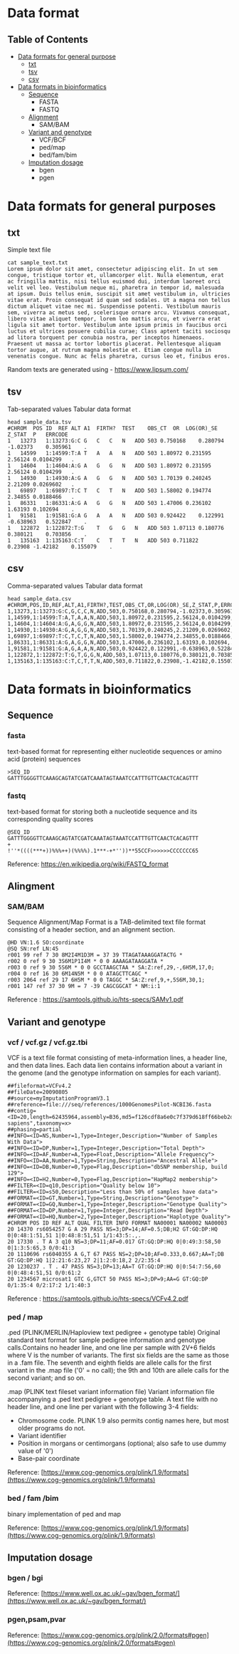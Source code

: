 # Data format
## Table of Contents
- [Data formats for general purpose](#data-formats-for-general-purpose)
    - [txt](#txt)
    - [tsv](#tsv)
    - [csv](#csv)
- [Data formats in bioinformatics](#data-formats-in-bioinformatics)
    - [Sequence](#sequence)
        - FASTA
        - FASTQ
    - [Alignment](#alingment)
        - SAM/BAM
    - [Variant and genotype](#variant-and-genotype)
        - VCF/BCF
        - ped/map
        - bed/fam/bim
    - [Imputation dosage](#imputation-dosage)
        - bgen
        - pgen

# Data formats for general purposes

## txt
Simple text file

```
cat sample_text.txt 
Lorem ipsum dolor sit amet, consectetur adipiscing elit. In ut sem congue, tristique tortor et, ullamcorper elit. Nulla elementum, erat ac fringilla mattis, nisi tellus euismod dui, interdum laoreet orci velit vel leo. Vestibulum neque mi, pharetra in tempor id, malesuada at ipsum. Duis tellus enim, suscipit sit amet vestibulum in, ultricies vitae erat. Proin consequat id quam sed sodales. Ut a magna non tellus dictum aliquet vitae nec mi. Suspendisse potenti. Vestibulum mauris sem, viverra ac metus sed, scelerisque ornare arcu. Vivamus consequat, libero vitae aliquet tempor, lorem leo mattis arcu, et viverra erat ligula sit amet tortor. Vestibulum ante ipsum primis in faucibus orci luctus et ultrices posuere cubilia curae; Class aptent taciti sociosqu ad litora torquent per conubia nostra, per inceptos himenaeos. Praesent ut massa ac tortor lobortis placerat. Pellentesque aliquam tortor augue, at rutrum magna molestie et. Etiam congue nulla in venenatis congue. Nunc ac felis pharetra, cursus leo et, finibus eros.
```
Random texts are generated using - https://www.lipsum.com/
## tsv
Tab-separated values
Tabular data format 

```
head sample_data.tsv
#CHROM	POS	ID	REF	ALT	A1	FIRTH?	TEST	OBS_CT	OR	LOG(OR)_SE	Z_STAT	P	ERRCODE
1	13273	1:13273:G:C	G	C	C	N	ADD	503	0.750168	0.280794	-1.02373	0.305961	.
1	14599	1:14599:T:A	T	A	A	N	ADD	503	1.80972	0.231595	2.56124	0.0104299	.
1	14604	1:14604:A:G	A	G	G	N	ADD	503	1.80972	0.231595	2.56124	0.0104299	.
1	14930	1:14930:A:G	A	G	G	N	ADD	503	1.70139	0.240245	2.21209	0.0269602	.
1	69897	1:69897:T:C	T	C	T	N	ADD	503	1.58002	0.194774	2.34855	0.0188466	.
1	86331	1:86331:A:G	A	G	G	N	ADD	503	1.47006	0.236102	1.63193	0.102694	.
1	91581	1:91581:G:A	G	A	A	N	ADD	503	0.924422	0.122991	-0.638963	0.522847	.
1	122872	1:122872:T:G	T	G	G	N	ADD	503	1.07113	0.180776	0.380121	0.703856	.
1	135163	1:135163:C:T	C	T	T	N	ADD	503	0.711822	0.23908	-1.42182	0.155079	.
```

## csv
Comma-separated values
Tabular data format 
```
head sample_data.csv 
#CHROM,POS,ID,REF,ALT,A1,FIRTH?,TEST,OBS_CT,OR,LOG(OR)_SE,Z_STAT,P,ERRCODE
1,13273,1:13273:G:C,G,C,C,N,ADD,503,0.750168,0.280794,-1.02373,0.305961,.
1,14599,1:14599:T:A,T,A,A,N,ADD,503,1.80972,0.231595,2.56124,0.0104299,.
1,14604,1:14604:A:G,A,G,G,N,ADD,503,1.80972,0.231595,2.56124,0.0104299,.
1,14930,1:14930:A:G,A,G,G,N,ADD,503,1.70139,0.240245,2.21209,0.0269602,.
1,69897,1:69897:T:C,T,C,T,N,ADD,503,1.58002,0.194774,2.34855,0.0188466,.
1,86331,1:86331:A:G,A,G,G,N,ADD,503,1.47006,0.236102,1.63193,0.102694,.
1,91581,1:91581:G:A,G,A,A,N,ADD,503,0.924422,0.122991,-0.638963,0.522847,.
1,122872,1:122872:T:G,T,G,G,N,ADD,503,1.07113,0.180776,0.380121,0.703856,.
1,135163,1:135163:C:T,C,T,T,N,ADD,503,0.711822,0.23908,-1.42182,0.155079,.
```
# Data formats in bioinformatics

## Sequence
### fasta
text-based format for representing either nucleotide sequences or amino acid (protein) sequences
```
>SEQ_ID
GATTTGGGGTTCAAAGCAGTATCGATCAAATAGTAAATCCATTTGTTCAACTCACAGTTT
```
### fastq
text-based format for storing both a nucleotide sequence and its corresponding quality scores
```
@SEQ_ID
GATTTGGGGTTCAAAGCAGTATCGATCAAATAGTAAATCCATTTGTTCAACTCACAGTTT
+
!''*((((***+))%%%++)(%%%%).1***-+*''))**55CCF>>>>>>CCCCCCC65
```
Reference: https://en.wikipedia.org/wiki/FASTQ_format

## Alingment
### SAM/BAM
Sequence Alignment/Map Format is a TAB-delimited text file format consisting of a header section, and an alignment section.
```
@HD VN:1.6 SO:coordinate
@SQ SN:ref LN:45
r001 99 ref 7 30 8M2I4M1D3M = 37 39 TTAGATAAAGGATACTG *
r002 0 ref 9 30 3S6M1P1I4M * 0 0 AAAAGATAAGGATA *
r003 0 ref 9 30 5S6M * 0 0 GCCTAAGCTAA * SA:Z:ref,29,-,6H5M,17,0;
r004 0 ref 16 30 6M14N5M * 0 0 ATAGCTTCAGC *
r003 2064 ref 29 17 6H5M * 0 0 TAGGC * SA:Z:ref,9,+,5S6M,30,1;
r001 147 ref 37 30 9M = 7 -39 CAGCGGCAT * NM:i:1
```
Reference : https://samtools.github.io/hts-specs/SAMv1.pdf

## Variant and genotype

### vcf / vcf.gz / vcf.gz.tbi
VCF is a text file format consisting of meta-information lines, a header line, and then data lines. Each data lien contains information about a variant in the genome (and the genotype information on samples for each variant). 

```
##fileformat=VCFv4.2
##fileDate=20090805
##source=myImputationProgramV3.1
##reference=file:///seq/references/1000GenomesPilot-NCBI36.fasta
##contig=<ID=20,length=62435964,assembly=B36,md5=f126cdf8a6e0c7f379d618ff66beb2da,species="Homo sapiens",taxonomy=x>
##phasing=partial
##INFO=<ID=NS,Number=1,Type=Integer,Description="Number of Samples With Data">
##INFO=<ID=DP,Number=1,Type=Integer,Description="Total Depth">
##INFO=<ID=AF,Number=A,Type=Float,Description="Allele Frequency">
##INFO=<ID=AA,Number=1,Type=String,Description="Ancestral Allele">
##INFO=<ID=DB,Number=0,Type=Flag,Description="dbSNP membership, build 129">
##INFO=<ID=H2,Number=0,Type=Flag,Description="HapMap2 membership">
##FILTER=<ID=q10,Description="Quality below 10">
##FILTER=<ID=s50,Description="Less than 50% of samples have data">
##FORMAT=<ID=GT,Number=1,Type=String,Description="Genotype">
##FORMAT=<ID=GQ,Number=1,Type=Integer,Description="Genotype Quality">
##FORMAT=<ID=DP,Number=1,Type=Integer,Description="Read Depth">
##FORMAT=<ID=HQ,Number=2,Type=Integer,Description="Haplotype Quality">
#CHROM POS ID REF ALT QUAL FILTER INFO FORMAT NA00001 NA00002 NA00003
20 14370 rs6054257 G A 29 PASS NS=3;DP=14;AF=0.5;DB;H2 GT:GQ:DP:HQ 0|0:48:1:51,51 1|0:48:8:51,51 1/1:43:5:.,.
20 17330 . T A 3 q10 NS=3;DP=11;AF=0.017 GT:GQ:DP:HQ 0|0:49:3:58,50 0|1:3:5:65,3 0/0:41:3
20 1110696 rs6040355 A G,T 67 PASS NS=2;DP=10;AF=0.333,0.667;AA=T;DB GT:GQ:DP:HQ 1|2:21:6:23,27 2|1:2:0:18,2 2/2:35:4
20 1230237 . T . 47 PASS NS=3;DP=13;AA=T GT:GQ:DP:HQ 0|0:54:7:56,60 0|0:48:4:51,51 0/0:61:2
20 1234567 microsat1 GTC G,GTCT 50 PASS NS=3;DP=9;AA=G GT:GQ:DP 0/1:35:4 0/2:17:2 1/1:40:3
```
Reference : https://samtools.github.io/hts-specs/VCFv4.2.pdf 

### ped / map 
.ped (PLINK/MERLIN/Haploview text pedigree + genotype table)
Original standard text format for sample pedigree information and genotype calls.Contains no header line, and one line per sample with 2V+6 fields where V is the number of variants. The first six fields are the same as those in a .fam file. The seventh and eighth fields are allele calls for the first variant in the .map file ('0' = no call); the 9th and 10th are allele calls for the second variant; and so on.

.map (PLINK text fileset variant information file)
Variant information file accompanying a .ped text pedigree + genotype table. A text file with no header line, and one line per variant with the following 3-4 fields:

- Chromosome code. PLINK 1.9 also permits contig names here, but most older programs do not.
- Variant identifier
- Position in morgans or centimorgans (optional; also safe to use dummy value of '0')
- Base-pair coordinate

Reference: [https://www.cog-genomics.org/plink/1.9/formats](https://www.cog-genomics.org/plink/1.9/formats)
### bed / fam /bim
binary implementation of ped and map

Reference: [https://www.cog-genomics.org/plink/1.9/formats](https://www.cog-genomics.org/plink/1.9/formats)
## Imputation dosage
### bgen / bgi
Reference: [https://www.well.ox.ac.uk/~gav/bgen_format/](https://www.well.ox.ac.uk/~gav/bgen_format/)

### pgen,psam,pvar
Reference: [https://www.cog-genomics.org/plink/2.0/formats#pgen](https://www.cog-genomics.org/plink/2.0/formats#pgen)